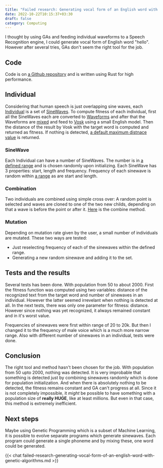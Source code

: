 ```yaml
---
title: "Failed research: Generating vocal form of an English word with Genetic Algorithms"
date: 2022-10-22T10:15:37+03:30
draft: false
category: Computing
---
```


I thought by using GAs and feeding individual waveforms to a Speech Recognition engine, I could generate vocal form of English word
"hello". However after several tries, GAs don't seem the right tool for the job.

## Code

Code is on [a Github repository](https://github.com/farooqkz/hello_generator) and is written using Rust for high performance.

## Individual

Considering that human speech is just overlapping sine waves, each [Individual](https://github.com/farooqkz/hello_generator/blob/master/src/individual.rs) is a set of [SineWaves](https://github.com/farooqkz/hello_generator/blob/master/src/sinewave.rs). To compute fitness of each individual,
first all the SineWaves each are converted to [Waveforms](https://github.com/farooqkz/hello_generator/blob/master/src/waveform.rs) and after that the Waveforms are [mixed](https://github.com/farooqkz/hello_generator/blob/master/src/waveform.rs#L14) and feed to [Vosk](https://alphacephei.com/vosk/) using a small English model. Then the distance of the result by Vosk with the target word is computed and returned as fitness. If nothing is detected, [a default maximum distnace value](https://github.com/farooqkz/hello_generator/blob/master/src/consts.rs#L20) is returned.

### SineWave

Each Individual can have a number of SineWaves. The number is in [a defined range](https://github.com/farooqkz/hello_generator/blob/master/src/consts.rs#L2) and is chosen randomly upon initializing. Each SineWave has 3 properties: start, length and frequency. Frequency of each sinewave is random within [a range](https://github.com/farooqkz/hello_generator/blob/master/src/consts.rs#L6) as are start and length.

### Combination

Two individuals are combined using simple cross over: A random point is selected and waves are cloned to one of the two new childs, depending on that a wave is before the point or after it. [Here](https://github.com/farooqkz/hello_generator/blob/master/src/individual.rs#L45) is the combine method.

### Mutation

Depending on mutation rate given by the user, a small number of individuals are mutated. These two ways are tested:

- Just reselecting frequency of each of the sinewaves within the defined range.
- Generating a new random sinewave and adding it to the set.

## Tests and the results

Several tests has been done. With population from 50 to about 2000. First the fitness function was computed using two variables: distance of the recognized text from the target word and number of sinewaves in an individual. However the latter seemed irrevelant when nothing is detected at all. In the next tests, there was only one parameter for fitness: distance. However since nothing was yet recognized, it always remained constant and in it's worst value.

Frequencies of sinewaves were first within range of 20 to 20k. But then I changed it to the frequency of male voice which is a much more narrow range. Also with different number of sinewaves in an individual, tests were done.

## Conclusion

The right tool and method hasn't been chosen for the job. With population from 50 upto 2000, nothing was detected. It is very improbable that something is detected just by combining sinewaves randomly which is done for population initialization. And when there is absolutely nothing to be detected, the fitness remains constant and GA can't progress at all. Since it is not completely impossible, it _might_ be possible to have something with a population size of **really HUGE**, like at least millions. But even in that case, this method is extremely inefficient.

## Next steps

Maybe using Genetic Programming which is a subset of Machine Learning, it is possible to evolve separate programs which generate sinewaves. Each program could generate a single phoneme and by mixing these, one word could be generated.

{{< chat failed-research-generating-vocal-form-of-an-english-word-with-genetic-algorithms.md >}}
